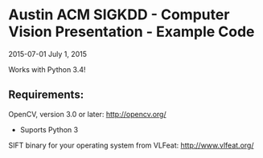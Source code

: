 # Austin ACM SIGKDD - Computer Vision Presentation - Example Code
2015-07-01 July 1, 2015

Works with Python 3.4!

## Requirements:

OpenCV, version 3.0 or later:
http://opencv.org/

 - Suports Python 3

SIFT binary for your operating system from VLFeat:
http://www.vlfeat.org/
